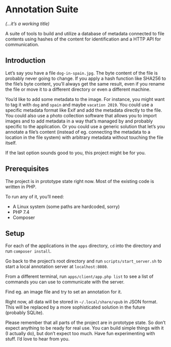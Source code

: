 # Annotation Suite

_(…it’s a working title)_

A suite of tools to build and utilize a database of metadata connected to file
contents using hashes of the content for identification and a HTTP API for
communication.

## Introduction

Let’s say you have a file `dog-in-spain.jpg`. The byte content of the file is
probably never going to change. If you apply a hash function like SHA256 to the
file’s byte content, you’ll always get the same result, even if you rename the
file or move it to a different directory or even a different machine.

You’d like to add some metadata to the image. For instance, you might want to
tag it with `dog` and `spain` and maybe `vacation 2019`. You could use a
specific metadata format like Exif and add the metadata directly to the file.
You could also use a photo collection software that allows you to import images
and to add metadata in a way that’s managed by and probably specific to the
application. Or you could use a generic solution that let’s you annotate a
file’s content (instead of eg. connecting the metadata to a location in the file
system) with arbitrary metadata without touching the file itself.

If the last option sounds good to you, this project might be for you.

## Prerequisites

The project is in prototype state right now. Most of the existing code is
written in PHP.

To run any of it, you’ll need:

- A Linux system (some paths are hardcoded, sorry)
- PHP 7.4
- Composer

## Setup

For each of the applications in the `apps` directory, `cd` into the directory
and run `composer install`.

Go back to the project’s root directory and run `scripts/start_server.sh` to
start a local annotation server at `localhost:8080`.

From a different terminal, run `apps/client/app.php list` to see a list of
commands you can use to communicate with the server.

Find eg. an image file and try to set an annotation for it.

Right now, all data will be stored in `~/.local/share/vpub` in JSON format. This
will be replaced by a more sophisticated solution in the future (probably
SQLite).

Please remember that all parts of the project are in prototype state. So don’t
expect anything to be ready for real use. You can build simple things with it (I
actually do), but don’t expect too much. Have fun experimenting with stuff. I’d
love to hear from you.
